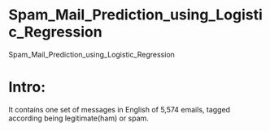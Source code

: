 # Spam_Mail_Prediction_using_Logistic_Regression
Spam_Mail_Prediction_using_Logistic_Regression

# Intro: 
It contains one set of messages in English of 5,574 emails, tagged according being legitimate(ham) or spam.
